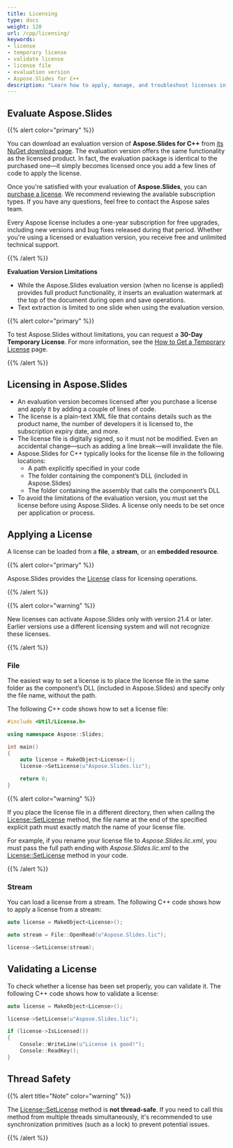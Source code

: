 ```yaml
---
title: Licensing
type: docs
weight: 120
url: /cpp/licensing/
keywords:
- license
- temporary license
- validate license
- license file
- evaluation version
- Aspose.Slides for C++
description: "Learn how to apply, manage, and troubleshoot licenses in Aspose.Slides for C++. Ensure uninterrupted access to full features with our step-by-step licensing guide."
---
```


## **Evaluate Aspose.Slides**

{{% alert color="primary" %}} 

You can download an evaluation version of **Aspose.Slides for C++** from [its NuGet download page](https://www.nuget.org/packages/Aspose.Slides.CPP/). The evaluation version offers the same functionality as the licensed product. In fact, the evaluation package is identical to the purchased one—it simply becomes licensed once you add a few lines of code to apply the license.

Once you're satisfied with your evaluation of **Aspose.Slides**, you can [purchase a license](https://purchase.aspose.com/buy). We recommend reviewing the available subscription types. If you have any questions, feel free to contact the Aspose sales team.

Every Aspose license includes a one-year subscription for free upgrades, including new versions and bug fixes released during that period. Whether you're using a licensed or evaluation version, you receive free and unlimited technical support.

{{% /alert %}} 

**Evaluation Version Limitations**

* While the Aspose.Slides evaluation version (when no license is applied) provides full product functionality, it inserts an evaluation watermark at the top of the document during open and save operations.
* Text extraction is limited to one slide when using the evaluation version.

{{% alert color="primary" %}} 

To test Aspose.Slides without limitations, you can request a **30-Day Temporary License**. For more information, see the [How to Get a Temporary License](https://purchase.aspose.com/temporary-license) page.

{{% /alert %}}

## **Licensing in Aspose.Slides**

* An evaluation version becomes licensed after you purchase a license and apply it by adding a couple of lines of code.
* The license is a plain-text XML file that contains details such as the product name, the number of developers it is licensed to, the subscription expiry date, and more.
* The license file is digitally signed, so it must not be modified. Even an accidental change—such as adding a line break—will invalidate the file.
* Aspose.Slides for C++ typically looks for the license file in the following locations:
  * A path explicitly specified in your code
  * The folder containing the component’s DLL (included in Aspose.Slides)
  * The folder containing the assembly that calls the component’s DLL
* To avoid the limitations of the evaluation version, you must set the license before using Aspose.Slides. A license only needs to be set once per application or process.

## **Applying a License**

A license can be loaded from a **file**, a **stream**, or an **embedded resource**.

{{% alert color="primary" %}}

Aspose.Slides provides the [License](https://reference.aspose.com/slides/cpp/class/aspose.slides.license/) class for licensing operations.

{{% /alert %}} 

{{% alert color="warning" %}}

New licenses can activate Aspose.Slides only with version 21.4 or later. Earlier versions use a different licensing system and will not recognize these licenses.

{{% /alert %}}

### **File**

The easiest way to set a license is to place the license file in the same folder as the component’s DLL (included in Aspose.Slides) and specify only the file name, without the path.

The following C++ code shows how to set a license file:

```c++
#include <Util/License.h>

using namespace Aspose::Slides;

int main()
{
    auto license = MakeObject<License>();
    license->SetLicense(u"Aspose.Slides.lic");

    return 0;
}
```

{{% alert color="warning" %}} 

If you place the license file in a different directory, then when calling the [License::SetLicense](https://reference.aspose.com/slides/cpp/aspose.slides/license/setlicense/) method, the file name at the end of the specified explicit path must exactly match the name of your license file.

For example, if you rename your license file to *Aspose.Slides.lic.xml*, you must pass the full path ending with *Aspose.Slides.lic.xml* to the [License::SetLicense](https://reference.aspose.com/slides/cpp/aspose.slides/license/setlicense/) method in your code.

{{% /alert %}}

### **Stream**

You can load a license from a stream. The following C++ code shows how to apply a license from a stream:

```c++
auto license = MakeObject<License>();

auto stream = File::OpenRead(u"Aspose.Slides.lic");

license->SetLicense(stream);
```

## **Validating a License**

To check whether a license has been set properly, you can validate it. The following C++ code shows how to validate a license:

```c++
auto license = MakeObject<License>();

license->SetLicense(u"Aspose.Slides.lic");

if (license->IsLicensed())
{
    Console::WriteLine(u"License is good!");
    Console::ReadKey();
}
```

## **Thread Safety**

{{% alert title="Note" color="warning" %}} 

The [License::SetLicense](https://reference.aspose.com/slides/cpp/aspose.slides/license/setlicense/) method is **not thread-safe**. If you need to call this method from multiple threads simultaneously, it's recommended to use synchronization primitives (such as a lock) to prevent potential issues.

{{% /alert %}}
